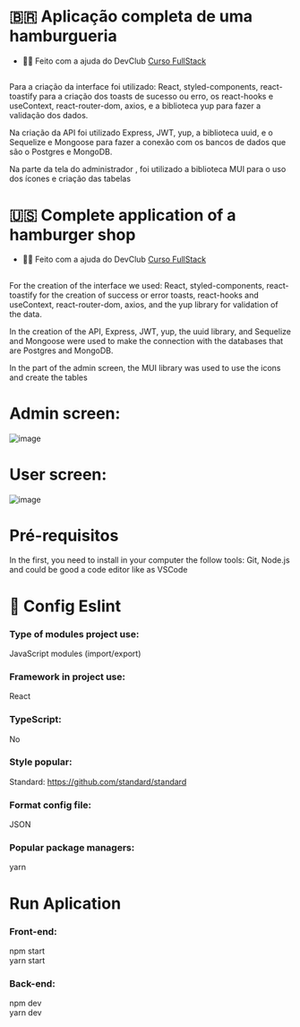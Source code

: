 # 🇧🇷 Aplicação completa de uma hamburgueria
- 👨‍🏫 Feito com a ajuda do DevClub [Curso FullStack](https://rodolfomori.com.br/devclub/)
##
Para a criação da interface foi utilizado: React, styled-components, react-toastify para a criação dos toasts de sucesso ou erro, os react-hooks e useContext, react-router-dom, axios, e a biblioteca yup para fazer a validação dos dados.

Na criação da API foi utilizado Express, JWT, yup, a biblioteca uuid, e o Sequelize e Mongoose para fazer a conexão com os bancos de dados que são o Postgres e MongoDB.

Na parte da tela do administrador , foi utilizado a biblioteca MUI para o uso dos ícones e criação das tabelas

# 🇺🇸 Complete application of a hamburger shop
- 👨‍🏫 Feito com a ajuda do DevClub [Curso FullStack](https://rodolfomori.com.br/devclub/)
##
For the creation of the interface we used: React, styled-components, react-toastify for the creation of success or error toasts, react-hooks and useContext, react-router-dom, axios, and the yup library for validation of the data.

In the creation of the API, Express, JWT, yup, the uuid library, and Sequelize and Mongoose were used to make the connection with the databases that are Postgres and MongoDB.

In the part of the admin screen, the MUI library was used to use the icons and create the tables

# Admin screen:
![image](https://github.com/GugolhoS/code-club-hamburguer/assets/92238035/dad15785-c159-408f-8e6b-7edb953559c0)

# User screen:
![image](https://github.com/GugolhoS/code-club-hamburguer/assets/92238035/822fe3f1-b4ce-4523-ac2f-cfef7142b261)

# Pré-requisitos
In the first, you need to install in your computer the follow tools: Git, Node.js and could be good a code editor like as VSCode

# 👷 Config Eslint
### Type of modules project use:  
JavaScript modules (import/export)

### Framework in project use:  
React

### TypeScript:  
No

### Style popular:  
Standard: https://github.com/standard/standard

### Format config file:  
JSON

### Popular package managers:  
yarn

# Run Aplication
### Front-end:  
npm start  
yarn start

### Back-end:  
  npm dev  
  yarn dev

